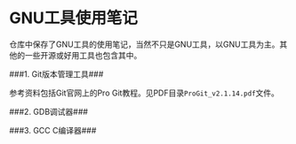 # GNU工具使用笔记

仓库中保存了GNU工具的使用笔记，当然不只是GNU工具，以GNU工具为主。其他的一些开源或好用工具也包含其中。

###1. Git版本管理工具###

参考资料包括Git官网上的Pro Git教程。见PDF目录`ProGit_v2.1.14.pdf`文件。

###2. GDB调试器###

###3. GCC C编译器###

